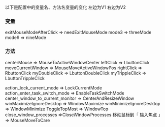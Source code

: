 以下是配置中的变量名、方法名变量的变化
左边为V1 右边为V2

### 变量
exitMouseModeAfterClick => needExitMouseMode
mode3 => threeMode
mode9 => nineMode


### 方法
centerMouse => MouseToActiveWindowCenter
leftClick => LbuttonClick
moveCurrentWindow => MouseMoveActiveWindowPos
rightClick => RbuttonClick
myDoubleClick => LbuttonDoubleClick
myTrippleClick => LbuttonTrippleClick

action_lock_current_mode => LockCurrentMode
action_enter_task_switch_mode => EnableTaskSwitchMode
center_window_to_current_monitor => CenterAndResizeWindow
winMaximizeIgnoreDesktop => WindowMaximize
winMinimizeIgnoreDesktop => WindowMinimize
ToggleTopMost => WindowTop
close_window_processes =>CloseWindowProcesses 
移动鼠标到「 输入焦点 」=> MouseMoveToCare